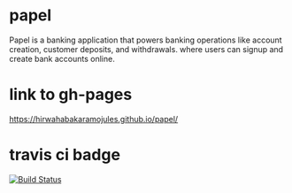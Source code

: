 # papel
Papel is a  banking application that powers banking operations like account creation, customer deposits, and withdrawals. where users can signup and create bank accounts online.

# link to gh-pages
https://hirwahabakaramojules.github.io/papel/

# travis ci badge
[![Build Status](https://travis-ci.com/hirwahabakaramojules/papel.svg?branch=develop)](https://travis-ci.com/hirwahabakaramojules/papel)
